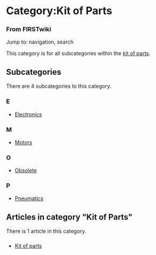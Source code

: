 # Category:Kit of Parts

### From FIRSTwiki

Jump to: navigation, search

This category is for all subcategories within the [kit of
parts](Kit_of_parts "Kit of parts" ).

  

## Subcategories

There are 4 subcategories to this category.

### E

  * [Electronics](Category:Electronics "Category:Electronics" )

### M

  * [Motors](Category:Motors "Category:Motors" )

### O

  * [Obsolete](Category:Obsolete "Category:Obsolete" )

### P

  * [Pneumatics](Category:Pneumatics "Category:Pneumatics" )

## Articles in category "Kit of Parts"

There is 1 article in this category.

###

  * [Kit of parts](Kit_of_parts "Kit of parts" )

